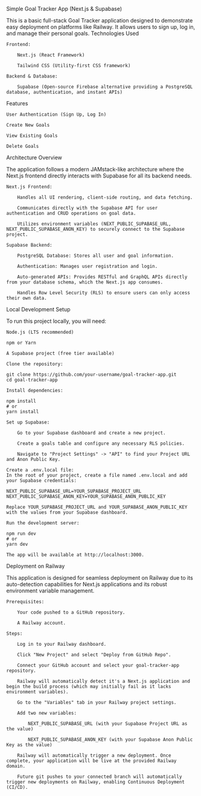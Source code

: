 Simple Goal Tracker App (Next.js & Supabase)

This is a basic full-stack Goal Tracker application designed to demonstrate easy deployment on platforms like Railway. It allows users to sign up, log in, and manage their personal goals.
Technologies Used

    Frontend:

        Next.js (React Framework)

        Tailwind CSS (Utility-first CSS framework)

    Backend & Database:

        Supabase (Open-source Firebase alternative providing a PostgreSQL database, authentication, and instant APIs)

Features

    User Authentication (Sign Up, Log In)

    Create New Goals

    View Existing Goals

    Delete Goals

Architecture Overview

The application follows a modern JAMstack-like architecture where the Next.js frontend directly interacts with Supabase for all its backend needs.

    Next.js Frontend:

        Handles all UI rendering, client-side routing, and data fetching.

        Communicates directly with the Supabase API for user authentication and CRUD operations on goal data.

        Utilizes environment variables (NEXT_PUBLIC_SUPABASE_URL, NEXT_PUBLIC_SUPABASE_ANON_KEY) to securely connect to the Supabase project.

    Supabase Backend:

        PostgreSQL Database: Stores all user and goal information.

        Authentication: Manages user registration and login.

        Auto-generated APIs: Provides RESTful and GraphQL APIs directly from your database schema, which the Next.js app consumes.

        Handles Row Level Security (RLS) to ensure users can only access their own data.

Local Development Setup

To run this project locally, you will need:

    Node.js (LTS recommended)

    npm or Yarn

    A Supabase project (free tier available)

    Clone the repository:

    git clone https://github.com/your-username/goal-tracker-app.git
    cd goal-tracker-app

    Install dependencies:

    npm install
    # or
    yarn install

    Set up Supabase:

        Go to your Supabase dashboard and create a new project.

        Create a goals table and configure any necessary RLS policies.

        Navigate to "Project Settings" -> "API" to find your Project URL and Anon Public Key.

    Create a .env.local file:
    In the root of your project, create a file named .env.local and add your Supabase credentials:

    NEXT_PUBLIC_SUPABASE_URL=YOUR_SUPABASE_PROJECT_URL
    NEXT_PUBLIC_SUPABASE_ANON_KEY=YOUR_SUPABASE_ANON_PUBLIC_KEY

    Replace YOUR_SUPABASE_PROJECT_URL and YOUR_SUPABASE_ANON_PUBLIC_KEY with the values from your Supabase dashboard.

    Run the development server:

    npm run dev
    # or
    yarn dev

    The app will be available at http://localhost:3000.

Deployment on Railway

This application is designed for seamless deployment on Railway due to its auto-detection capabilities for Next.js applications and its robust environment variable management.

    Prerequisites:

        Your code pushed to a GitHub repository.

        A Railway account.

    Steps:

        Log in to your Railway dashboard.

        Click "New Project" and select "Deploy from GitHub Repo".

        Connect your GitHub account and select your goal-tracker-app repository.

        Railway will automatically detect it's a Next.js application and begin the build process (which may initially fail as it lacks environment variables).

        Go to the "Variables" tab in your Railway project settings.

        Add two new variables:

            NEXT_PUBLIC_SUPABASE_URL (with your Supabase Project URL as the value)

            NEXT_PUBLIC_SUPABASE_ANON_KEY (with your Supabase Anon Public Key as the value)

        Railway will automatically trigger a new deployment. Once complete, your application will be live at the provided Railway domain.

        Future git pushes to your connected branch will automatically trigger new deployments on Railway, enabling Continuous Deployment (CI/CD).